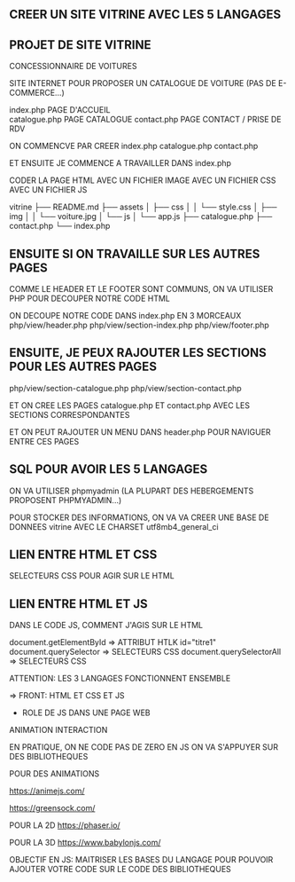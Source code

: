 ## CREER UN SITE VITRINE AVEC LES 5 LANGAGES


## PROJET DE SITE VITRINE

CONCESSIONNAIRE DE VOITURES

SITE INTERNET POUR PROPOSER UN CATALOGUE DE VOITURE
(PAS DE E-COMMERCE...)

index.php       PAGE D'ACCUEIL                  
catalogue.php   PAGE CATALOGUE
contact.php     PAGE CONTACT / PRISE DE RDV

ON COMMENCVE PAR CREER 
index.php
catalogue.php
contact.php

ET ENSUITE JE COMMENCE A TRAVAILLER DANS index.php

CODER LA PAGE HTML 
AVEC UN FICHIER IMAGE
AVEC UN FICHIER CSS
AVEC UN FICHIER JS


vitrine
├── README.md
├── assets
│   ├── css
│   │   └── style.css
│   ├── img
│   │   └── voiture.jpg
│   └── js
│       └── app.js
├── catalogue.php
├── contact.php
└── index.php

## ENSUITE SI ON TRAVAILLE SUR LES AUTRES PAGES

COMME LE HEADER ET LE FOOTER SONT COMMUNS,
ON VA UTILISER PHP POUR DECOUPER NOTRE CODE HTML

ON DECOUPE NOTRE CODE DANS index.php
EN 3 MORCEAUX 
php/view/header.php
php/view/section-index.php
php/view/footer.php

## ENSUITE, JE PEUX RAJOUTER LES SECTIONS POUR LES AUTRES PAGES

php/view/section-catalogue.php
php/view/section-contact.php

ET ON CREE LES PAGES catalogue.php ET contact.php
AVEC LES SECTIONS CORRESPONDANTES

ET ON PEUT RAJOUTER UN MENU DANS header.php POUR NAVIGUER ENTRE CES PAGES

## SQL POUR AVOIR LES 5 LANGAGES

ON VA UTILISER phpmyadmin
(LA PLUPART DES HEBERGEMENTS PROPOSENT PHPMYADMIN...)

POUR STOCKER DES INFORMATIONS, 
ON VA VA CREER UNE BASE DE DONNEES
vitrine 
AVEC LE CHARSET utf8mb4_general_ci


## LIEN ENTRE HTML ET CSS

SELECTEURS CSS POUR AGIR SUR LE HTML

## LIEN ENTRE HTML ET JS


DANS LE CODE JS, COMMENT J'AGIS SUR LE HTML

document.getElementById     => ATTRIBUT HTLK id="titre1"
document.querySelector      => SELECTEURS CSS
document.querySelectorAll   => SELECTEURS CSS

ATTENTION: LES 3 LANGAGES FONCTIONNENT ENSEMBLE

=> FRONT: HTML ET CSS ET JS

* ROLE DE JS DANS UNE PAGE WEB

ANIMATION
INTERACTION


EN PRATIQUE, ON NE CODE PAS DE ZERO EN JS
ON VA S'APPUYER SUR DES BIBLIOTHEQUES

POUR DES ANIMATIONS

https://animejs.com/

https://greensock.com/


POUR LA 2D
https://phaser.io/

POUR LA 3D 
https://www.babylonjs.com/

OBJECTIF EN JS: MAITRISER LES BASES DU LANGAGE POUR POUVOIR AJOUTER VOTRE CODE SUR LE CODE DES BIBLIOTHEQUES

